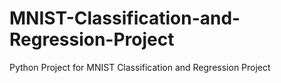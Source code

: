# MNIST-Classification-and-Regression-Project
Python Project for MNIST Classification and Regression Project
